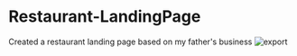 # Restaurant-LandingPage
Created a restaurant landing page based on my father's business
![export](https://user-images.githubusercontent.com/61806906/217401735-ec55a65f-4b59-42a4-95d4-751a4f864caf.png)
